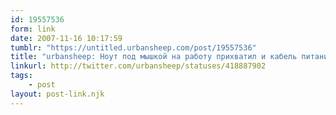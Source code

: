 ```yaml
---
id: 19557536
form: link
date: 2007-11-16 10:17:59
tumblr: "https://untitled.urbansheep.com/post/19557536"
title: "urbansheep: Ноут под мышкой на работу прихватил и кабель питания с ним, да вот мышь забыл. Отвык."
linkurl: http://twitter.com/urbansheep/statuses/418887902
tags:
    - post
layout: post-link.njk
---
```


